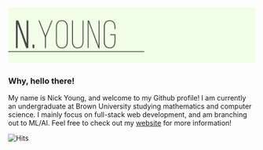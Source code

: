 <img src="https://raw.githubusercontent.com/n-young/n-young/master/splash.jpg">

### Why, hello there! 

My name is Nick Young, and welcome to my Github profile! I am currently an undergraduate at Brown University studying mathematics and computer science. I mainly focus on full-stack web development, and am branching out to ML/AI. Feel free to check out my [website](https://n-young.me) for more information!

![Hits](https://hitcounter.pythonanywhere.com/count/tag.svg?url=https%3A%2F%2Fgithub.com%2Fn-young)
